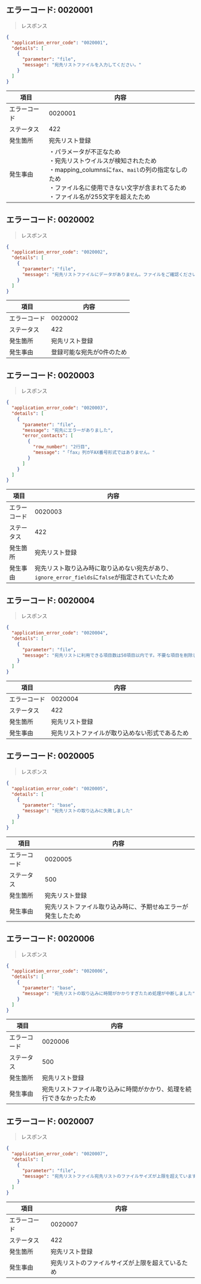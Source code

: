 ## エラーコード: 0020001

> レスポンス

```json
{
  "application_error_code": "0020001",
  "details": [
    {
      "parameter": "file",
      "message": "宛先リストファイルを入力してください。"
    }
  ]
}
```

| 項目|内容|
--- | ---
エラーコード|0020001
ステータス|422
発生箇所|宛先リスト登録
発生事由|・パラメータが不正なため<br />・宛先リストウイルスが検知されたため<br />・mapping_columnsに`fax`、`mail`の列の指定なしのため<br />・ファイル名に使用できない文字が含まれてるため<br />・ファイル名が255文字を超えたため


## エラーコード: 0020002



> レスポンス

```json
{
  "application_error_code": "0020002",
  "details": [
    {
      "parameter": "file",
      "message": "宛先リストファイルにデータがありません。ファイルをご確認ください。また、先頭行のみのリストは登録できません。"
    }
  ]
}
```

| 項目|内容|
--- | ---
エラーコード|0020002
ステータス|422
発生箇所|宛先リスト登録
発生事由|登録可能な宛先が0件のため


## エラーコード: 0020003


> レスポンス

```json
{
  "application_error_code": "0020003",
  "details": [
    {
      "parameter": "file",
      "message": "宛先にエラーがありました",
      "error_contacts": [
        {
          "row_number": "2行目",
          "message": "「fax」列がFAX番号形式ではありません。"
        }
      ]
    }
  ]
}
```

| 項目|内容|
--- | ---
エラーコード|0020003
ステータス|422
発生箇所|宛先リスト登録
発生事由|宛先リスト取り込み時に取り込めない宛先があり、`ignore_error_fields`に`false`が指定されていたため |



## エラーコード: 0020004

> レスポンス

```json
{
  "application_error_code": "0020004",
  "details": [
    {
      "parameter": "file",
      "message": "宛先リストに利用できる項目数は50項目以内です。不要な項目を削除してください。"
    }
  ]
}
```

|項目|内容|
--- | ---
エラーコード|0020004
ステータス|422
発生箇所|宛先リスト登録
発生事由|宛先リストファイルが取り込めない形式であるため


## エラーコード: 0020005


> レスポンス

```json
{
  "application_error_code": "0020005",
  "details": [
    {
      "parameter": "base",
      "message": "宛先リストの取り込みに失敗しました"
    }
  ]
}
```

| 項目|内容|
--- | ---
エラーコード|0020005
ステータス|500
発生箇所|宛先リスト登録
発生事由|宛先リストファイル取り込み時に、予期せぬエラーが発生したため

## エラーコード: 0020006


> レスポンス

```json
{
  "application_error_code": "0020006",
  "details": [
    {
      "parameter": "base",
      "message": "宛先リストの取り込みに時間がかかりすぎたため処理が中断しました"
    }
  ]
}
```

| 項目|内容|
--- | ---
エラーコード|0020006
ステータス|500
発生箇所|宛先リスト登録
発生事由|宛先リストファイル取り込みに時間がかかり、処理を続行できなかったため

## エラーコード: 0020007


> レスポンス

```json
{
  "application_error_code": "0020007",
  "details": [
    {
      "parameter": "file",
      "message": "宛先リストファイル宛先リストのファイルサイズが上限を超えています。30MB以内にして再度お試しください"
    }
  ]
}
```

| 項目|内容|
--- | ---
エラーコード|0020007
ステータス|422
発生箇所|宛先リスト登録
発生事由|宛先リストのファイルサイズが上限を超えているため
